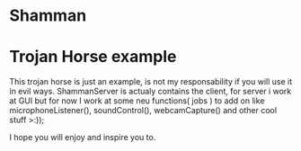 # Shamman
# Trojan Horse example
This trojan horse is just an example, is not my responsability if you will use it in evil ways.
ShammanServer is actualy contains the client, for server i work at GUI but for now I work at some neu functions( jobs ) to add on like microphoneListener(), soundControl(), webcamCapture() and other cool stuff >:));

I hope you will enjoy and inspire you to.
